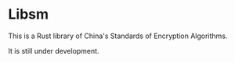 # Libsm

This is a Rust library of China's Standards of Encryption Algorithms.

It is still under development.
